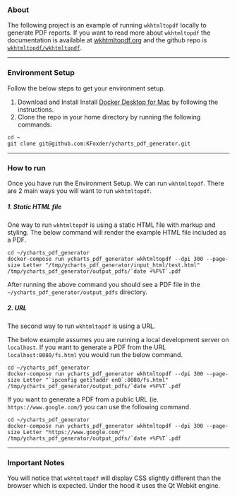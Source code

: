 ### About
The following project is an example of running `wkhtmltopdf` locally to generate PDF reports.
If you want to read more about `wkhtmltopdf` the documentation is available at [wkhtmltopdf.org](https://wkhtmltopdf.org/usage/wkhtmltopdf.txt) and the github repo is [`wkhtmltopdf/wkhtmltopdf`](https://github.com/wkhtmltopdf/wkhtmltopdf).

-----------------

### Environment Setup
Follow the below steps to get your environment setup.

1. Download and Install Install [Docker Desktop for Mac](https://docs.docker.com/docker-for-mac/install/) by following the instructions.
1. Clone the repo in your home directory by running the following commands:
```
cd ~
git clone git@github.com:KFoxder/ycharts_pdf_generator.git
 ```

-----------------

### How to run

Once you have run the Environment Setup. We can run `wkhtmltopdf`. There are 2 main ways you will want to run `wkhtmltopdf`.

##### 1. Static HTML file
One way to run `wkhtmltopdf` is using a static HTML file with markup and styling. The below command will render the example HTML file included as a PDF.
```
cd ~/ycharts_pdf_generator
docker-compose run ycharts_pdf_generator wkhtmltopdf --dpi 300 --page-size Letter "/tmp/ycharts_pdf_generator/input_html/test.html" /tmp/ycharts_pdf_generator/output_pdfs/`date +%F%T`.pdf
```
After running the above command you should see a PDF file in the `~/ycharts_pdf_generator/output_pdfs` directory.

##### 2. URL
The second way to run `wkhtmltopdf` is using a URL.

The below example assumes you are running a local development server on `localhost`. If you want to generate a PDF from the URL `localhost:8080/fs.html` you would run the below command.
```
cd ~/ycharts_pdf_generator
docker-compose run ycharts_pdf_generator wkhtmltopdf --dpi 300 --page-size Letter "`ipconfig getifaddr en0`:8080/fs.html" /tmp/ycharts_pdf_generator/output_pdfs/`date +%F%T`.pdf
```

If you want to generate a PDF from a public URL (ie. `https://www.google.com/`) you can use the following command.
```
cd ~/ycharts_pdf_generator
docker-compose run ycharts_pdf_generator wkhtmltopdf --dpi 300 --page-size Letter "https://www.google.com/" /tmp/ycharts_pdf_generator/output_pdfs/`date +%F%T`.pdf
```

-----------------

### Important Notes

You will notice that `wkhtmltopdf` will display CSS slightly different than the browser which is expected. Under the hood it uses the Qt Webkit engine.


